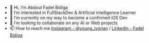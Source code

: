 - 👋 Hi, I’m Abdoul Fadel Bidiga
- 👀 I’m interested in FullStackDev & Artificial intelligence Learner
- 🌱 I’m currently on my way to become a confirmed iOS Dev
- 💞️ I’m looking to collaborate on any AI or Web projects
- 📫 How to reach me <a href="https://www.instagram.com/young_ivorian/">Instagram - @young_ivorian</a> / <a href="https://www.linkedin.com/in/fadel-bidiga-765932190/">Linkedin - Fadel Bidiga</a> 

<!---
fadex022/fadex022 is a ✨ special ✨ repository because its `README.md` (this file) appears on your GitHub profile.
You can click the Preview link to take a look at your changes.
--->
